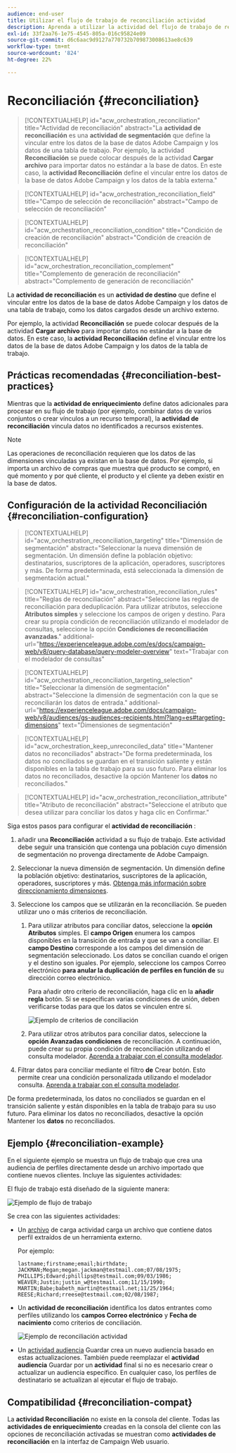 ```yaml
---
audience: end-user
title: Utilizar el flujo de trabajo de reconciliación actividad
description: Aprenda a utilizar la actividad del flujo de trabajo de reconciliación
exl-id: 33f2aa76-1e75-4545-805a-016c95824e09
source-git-commit: d6c6aac9d9127a770732b709873008613ae8c639
workflow-type: tm+mt
source-wordcount: '824'
ht-degree: 22%

---
```


# Reconciliación {#reconciliation}

>[!CONTEXTUALHELP]
>id="acw_orchestration_reconciliation"
>title="Actividad de reconciliación"
>abstract="La **actividad de reconciliación** es una **actividad de segmentación** que define la vincular entre los datos de la base de datos Adobe Campaign y los datos de una tabla de trabajo. Por ejemplo, la actividad **Reconciliación** se puede colocar después de la actividad **Cargar archivo** para importar datos no estándar a la base de datos. En este caso, la **actividad Reconciliación** define el vincular entre los datos de la base de datos Adobe Campaign y los datos de la tabla externa."

>[!CONTEXTUALHELP]
>id="acw_orchestration_reconciliation_field"
>title="Campo de selección de reconciliación"
>abstract="Campo de selección de reconciliación"

>[!CONTEXTUALHELP]
>id="acw_orchestration_reconciliation_condition"
>title="Condición de creación de reconciliación"
>abstract="Condición de creación de reconciliación"

>[!CONTEXTUALHELP]
>id="acw_orchestration_reconciliation_complement"
>title="Complemento de generación de reconciliación"
>abstract="Complemento de generación de reconciliación"

La **actividad de reconciliación** es un **actividad de destino** que define el vincular entre los datos de la base de datos Adobe Campaign y los datos de una tabla de trabajo, como los datos cargados desde un archivo externo.

Por ejemplo, la actividad **Reconciliación** se puede colocar después de la actividad **Cargar archivo** para importar datos no estándar a la base de datos. En este caso, la **actividad Reconciliación** define el vincular entre los datos de la base de datos Adobe Campaign y los datos de la tabla de trabajo.

## Prácticas recomendadas {#reconciliation-best-practices}

Mientras que la **actividad de enriquecimiento** define datos adicionales para procesar en su flujo de trabajo (por ejemplo, combinar datos de varios conjuntos o crear vínculos a un recurso temporal), la **actividad de reconciliación** vincula datos no identificados a recursos existentes.

>[!NOTE]
>Las operaciones de reconciliación requieren que los datos de las dimensiones vinculadas ya existan en la base de datos. Por ejemplo, si importa un archivo de compras que muestra qué producto se compró, en qué momento y por qué cliente, el producto y el cliente ya deben existir en la base de datos.

## Configuración de la actividad Reconciliación {#reconciliation-configuration}

>[!CONTEXTUALHELP]
>id="acw_orchestration_reconciliation_targeting"
>title="Dimensión de segmentación"
>abstract="Seleccionar la nueva dimensión de segmentación. Un dimensión define la población objetivo: destinatarios, suscriptores de la aplicación, operadores, suscriptores y más. De forma predeterminada, está seleccionada la dimensión de segmentación actual."

>[!CONTEXTUALHELP]
>id="acw_orchestration_reconciliation_rules"
>title="Reglas de reconciliación"
>abstract="Seleccione las reglas de reconciliación para deduplicación. Para utilizar atributos, seleccione **Atributos simples** y seleccione los campos de origen y destino. Para crear su propia condición de reconciliación utilizando el modelador de consultas, seleccione la opción **Condiciones de reconciliación avanzadas**."
>additional-url="https://experienceleague.adobe.com/es/docs/campaign-web/v8/query-database/query-modeler-overview" text="Trabajar con el modelador de consultas"

>[!CONTEXTUALHELP]
>id="acw_orchestration_reconciliation_targeting_selection"
>title="Seleccionar la dimensión de segmentación"
>abstract="Seleccione la dimensión de segmentación con la que se reconciliarán los datos de entrada."
>additional-url="https://experienceleague.adobe.com/docs/campaign-web/v8/audiences/gs-audiences-recipients.html?lang=es#targeting-dimensions" text="Dimensiones de segmentación"

>[!CONTEXTUALHELP]
>id="acw_orchestration_keep_unreconciled_data"
>title="Mantener datos no reconciliados"
>abstract="De forma predeterminada, los datos no conciliados se guardan en el transición saliente y están disponibles en la tabla de trabajo para su uso futuro. Para eliminar los datos no reconciliados, desactive la opción Mantener los **datos** no reconciliados."

>[!CONTEXTUALHELP]
>id="acw_orchestration_reconciliation_attribute"
>title="Atributo de reconciliación"
>abstract="Seleccione el atributo que desea utilizar para conciliar los datos y haga clic en Confirmar."

Siga estos pasos para configurar el **actividad de reconciliación** :

1. añadir una **Reconciliación** actividad a su flujo de trabajo. Este actividad debe seguir una transición que contenga una población cuyo dimensión de segmentación no provenga directamente de Adobe Campaign.

1. Seleccionar la nueva dimensión de segmentación. Un dimensión define la población objetivo: destinatarios, suscriptores de la aplicación, operadores, suscriptores y más. [Obtenga más información sobre direccionamiento dimensiones](../../audience/about-recipients.md#targeting-dimensions).

1. Seleccione los campos que se utilizarán en la reconciliación. Se pueden utilizar uno o más criterios de reconciliación.

   1. Para utilizar atributos para conciliar datos, seleccione la **opción Atributos** simples. El **campo Origen** enumera los campos disponibles en la transición de entrada y que se van a conciliar. El **campo Destino** corresponde a los campos del dimensión de segmentación seleccionado. Los datos se concilian cuando el origen y el destino son iguales. Por ejemplo, seleccione los campos Correo electrónico **para anular la duplicación de perfiles en función de** su dirección correo electrónico.

      Para añadir otro criterio de reconciliación, haga clic en la **añadir regla** botón. Si se especifican varias condiciones de unión, deben verificarse todas para que los datos se vinculen entre sí.

      ![Ejemplo de criterios de conciliación](../assets/workflow-reconciliation-criteria.png)

   1. Para utilizar otros atributos para conciliar datos, seleccione la **opción Avanzadas condiciones** de reconciliación. A continuación, puede crear su propia condición de reconciliación utilizando el consulta modelador. [Aprenda a trabajar con el consulta modelador](../../query/query-modeler-overview.md).

1. Filtrar datos para conciliar mediante el filtro **de** Crear botón. Esto permite crear una condición personalizada utilizando el modelador consulta. [Aprenda a trabajar con el consulta modelador](../../query/query-modeler-overview.md).

De forma predeterminada, los datos no conciliados se guardan en el transición saliente y están disponibles en la tabla de trabajo para su uso futuro. Para eliminar los datos no reconciliados, desactive la opción Mantener los **datos** no reconciliados.

## Ejemplo {#reconciliation-example}

En el siguiente ejemplo se muestra un flujo de trabajo que crea una audiencia de perfiles directamente desde un archivo importado que contiene nuevos clientes. Incluye las siguientes actividades:

El flujo de trabajo está diseñado de la siguiente manera:

![Ejemplo de flujo de trabajo](../assets/workflow-reconciliation-sample-1.0.png)

Se crea con las siguientes actividades:

* Un [archivo](load-file.md) de carga actividad carga un archivo que contiene datos perfil extraídos de un herramienta externo.

  Por ejemplo:

  ```
  lastname;firstname;email;birthdate;
  JACKMAN;Megan;megan.jackman@testmail.com;07/08/1975;
  PHILLIPS;Edward;phillips@testmail.com;09/03/1986;
  WEAVER;Justin;justin_w@testmail.com;11/15/1990;
  MARTIN;Babe;babeth_martin@testmail.net;11/25/1964;
  REESE;Richard;rreese@testmail.com;02/08/1987;
  ```

* Un **actividad de reconciliación** identifica los datos entrantes como perfiles utilizando los **campos Correo electrónico** y **Fecha de nacimiento** como criterios de conciliación.

  ![Ejemplo de reconciliación actividad](../assets/workflow-reconciliation-sample-1.1.png)

* Un [actividad audiencia](save-audience.md) Guardar crea un nuevo audiencia basado en estas actualizaciones. También puede reemplazar el **actividad audiencia** Guardar por un **actividad** final si no es necesario crear o actualizar un audiencia específico. En cualquier caso, los perfiles de destinatario se actualizan al ejecutar el flujo de trabajo.

## Compatibilidad {#reconciliation-compat}

La **actividad Reconciliación** no existe en la consola del cliente. Todas las **actividades de enriquecimiento** creadas en la consola del cliente con las opciones de reconciliación activadas se muestran como **actividades de reconciliación** en la interfaz de Campaign Web usuario.